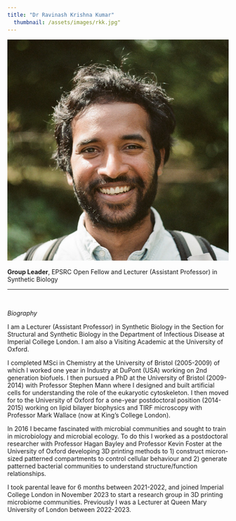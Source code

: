 ```yaml
---
title: "Dr Ravinash Krishna Kumar"
  thumbnail: /assets/images/rkk.jpg"
---
```


<img src ="/assets/images/rkk.jpg">

**Group Leader**, EPSRC Open Fellow and Lecturer (Assistant Professor) in Synthetic Biology 
<br>

***

<br>

*Biography*

I am a Lecturer (Assistant Professor) in Synthetic Biology in the Section for Structural and Synthetic Biology in the Department of Infectious Disease at Imperial College London. I am also a Visiting Academic at the University of Oxford.

I completed MSci in Chemistry at the University of Bristol (2005-2009) of which I worked one year in Industry at DuPont (USA) working on 2nd generation biofuels. I then pursued a PhD at the University of Bristol (2009-2014) with Professor Stephen Mann where I designed and built artificial cells for understanding the role of the eukaryotic cytoskeleton. I then moved for to the University of Oxford for a one-year postdoctoral position (2014-2015) working on lipid bilayer biophysics and TIRF microscopy with Professor Mark Wallace (now at King’s College London). 

In 2016 I became fascinated with microbial communities and sought to train in microbiology and microbial ecology. To do this I worked as a postdoctoral researcher with Professor Hagan Bayley and Professor Kevin Foster at the University of Oxford developing 3D printing methods to 1) construct micron-sized patterned compartments to control cellular behaviour and 2) generate patterned bacterial communities to understand structure/function relationships. 

I took parental leave for 6 months between 2021-2022, and joined Imperial College London in November 2023 to start a research group in 3D printing microbiome communities. Previously I was a Lecturer at Queen Mary University of London between 2022-2023.

